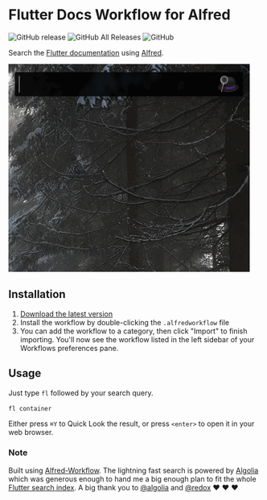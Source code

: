 # Flutter Docs Workflow for Alfred

![GitHub release](https://img.shields.io/github/release/techouse/alfred-flutter-docs.svg)
![GitHub All Releases](https://img.shields.io/github/downloads/techouse/alfred-flutter-docs/total.svg)
![GitHub](https://img.shields.io/github/license/techouse/alfred-flutter-docs.svg)


Search the [Flutter documentation](https://api.flutter.dev/) using [Alfred](https://www.alfredapp.com/).

![demo](demo.gif)

## Installation

1. [Download the latest version](https://github.com/techouse/alfred-flutter-docs/releases/latest)
2. Install the workflow by double-clicking the `.alfredworkflow` file
3. You can add the workflow to a category, then click "Import" to finish importing. You'll now see the workflow listed in the left sidebar of your Workflows preferences pane.

## Usage

Just type `fl` followed by your search query.

```
fl container
```

Either press `⌘Y` to Quick Look the result, or press `<enter>` to open it in your web browser.

### Note

Built using [Alfred-Workflow](https://github.com/deanishe/alfred-workflow).
The lightning fast search is powered by [Algolia](https://www.algolia.com) which was generous enough to hand me a big 
enough plan to fit the whole [Flutter search index](https://api.flutter.dev/flutter/index.json).
A big thank you to [@algolia](https://github.com/algolia) and [@redox](https://github.com/redox) :heart: :heart: :heart:
